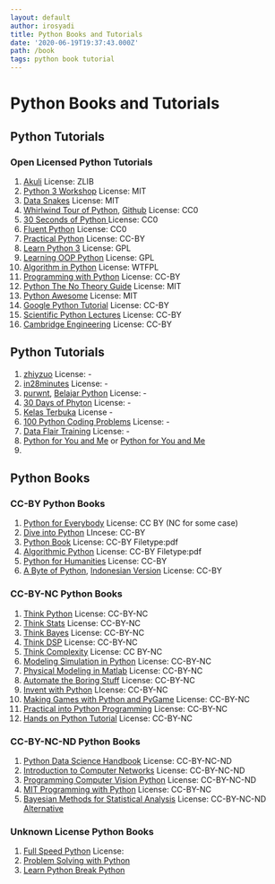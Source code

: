 ```yaml
---
layout: default
author: irosyadi
title: Python Books and Tutorials
date: '2020-06-19T19:37:43.000Z'
path: /book
tags: python book tutorial
---
```


# Python Books and Tutorials

## Python Tutorials

### Open Licensed Python Tutorials

1. [Akuli](https://github.com/Akuli/python-tutorial) License: ZLIB
2. [Python 3 Workshop](https://github.com/ishpreet-singh/python3-workshop) License: MIT
3. [Data Snakes](https://github.com/datasnakes/python-hands-on-tutorial) License: MIT
4. [Whirlwind Tour of Python](https://nbviewer.jupyter.org/github/jakevdp/WhirlwindTourOfPython/blob/master/Index.ipynb), [Github](https://github.com/jakevdp/WhirlwindTourOfPython) License: CC0
5. [30 Seconds of Python ](https://github.com/30-seconds/30-seconds-of-python) License: CC0
6. [Fluent Python](https://github.com/cundi/fluent-python) License: CC0
7. [Practical Python](https://github.com/dabeaz-course/practical-python) License: CC-BY
8. [Learn Python 3](https://github.com/michaelliao/learn-python3) License: GPL
9. [Learning OOP Python](https://github.com/josharsh/Learning-Object-Oriented-Python) License: GPL
10. [Algorithm in Python](https://github.com/prakhar1989/Algorithms) License: WTFPL
11. [Programming with Python](https://swcarpentry.github.io/python-novice-inflammation/index.html) License: CC-BY
12. [Python The No Theory Guide](https://github.com/iArunava/Python-TheNoTheoryGuide) License: MIT
13. [Python Awesome](https://github.com/gautam1858/python-awesome) License: MIT
14. [Google Python Tutorial](https://developers.google.com/edu/python/) License: CC-BY
15. [Scientific Python Lectures](https://github.com/jrjohansson/scientific-python-lectures) License: CC-BY
16. [Cambridge Engineering](https://github.com/CambridgeEngineering/PartIA-Computing-Michaelmas) License: CC-BY

## Python Tutorials

1. [zhiyzuo](https://github.com/zhiyzuo/python-tutorial) License: -
2. [in28minutes](https://github.com/in28minutes/python-tutorial-for-beginners) License: -
3. [purwnt](https://github.com/purwnt/Belajarpython), [Belajar Python](https://github.com/belajarpythoncom/belajarpython.com/tree/master/tutorials) License: -
4. [30 Days of Phyton](https://github.com/codingforentrepreneurs/30-Days-of-Python) License: -
5. [Kelas Terbuka](https://github.com/kelasterbuka) License -
6. [100 Python Coding Problems](https://github.com/ProgrammingHero1/100-plus-python-coding-problems-with-solutions) License: -
7. [Data Flair Training](https://data-flair.training/blogs/python-tutorials-home/) License: -
8. [Python for You and Me](https://pymbook.readthedocs.io/en/py3/) or [Python for You and Me](https://pymbook.readthedocs.io/en/latest/)
9. 
## Python Books

### CC-BY Python Books

1. [Python for Everybody](https://www.py4e.com/book) License: CC BY \(NC for some case\)
2. [Dive into Python](https://diveintopython3.problemsolving.io/) LIncese: CC-BY
3. [Python Book](https://goalkicker.com/PythonBook/) License: CC-BY Filetype:pdf
4. [Algorithmic Python](https://www.eecs.wsu.edu/~schneidj/swan/) License: CC-BY Filetype:pdf
5. [Python for Humanities](https://www.karsdorp.io/python-course/) License: CC-BY
6. [A Byte of Python](https://python.swaroopch.com/), [Indonesian Version](https://github.com/asofyan/byte_of_python) License: CC-BY

### CC-BY-NC Python Books

1. [Think Python](https://greenteapress.com/wp/think-python-2e/) License: CC-BY-NC
2. [Think Stats](http://greenteapress.com/thinkstats2/html/index.html) License: CC-BY-NC
3. [Think Bayes](http://greenteapress.com/thinkstats2/html/index.html) License: CC-BY-NC
4. [Think DSP](http://greenteapress.com/thinkdsp/html/index.html) License: CC-BY-NC
5. [Think Complexity](http://greenteapress.com/complexity2/html/index.html) License: CC BY-NC
6. [Modeling Simulation in Python](https://github.com/AllenDowney/ModSimPy) License: CC-BY-NC
7. [Physical Modeling in Matlab](https://github.com/AllenDowney/PhysicalModelingInMatlab) License: CC-BY-NC
8. [Automate the Boring Stuff](https://automatetheboringstuff.com/) License: CC-BY-NC
9. [Invent with Python](http://inventwithpython.com/invent4thed/) LIcense: CC-BY-NC
10. [Making Games with Python and PyGame](https://inventwithpython.com/pygame/) License: CC-BY-NC
11. [Practical into Python Programming](https://www.brianheinold.net/python/python_book.html) License: CC-BY-NC
12. [Hands on Python Tutorial](http://anh.cs.luc.edu/handsonPythonTutorial/ch1.html) License: CC-BY-NC

### CC-BY-NC-ND Python Books

1. [Python Data Science Handbook](https://jakevdp.github.io/PythonDataScienceHandbook/) License: CC-BY-NC-ND
2. [Introduction to Computer Networks](http://intronetworks.cs.luc.edu/current/html/) License: CC-BY-NC-ND
3. [Programming Computer Vision Python](http://programmingcomputervision.com/) License: CC-BY-NC-ND
4. [MIT Programming with Python](https://ocw.mit.edu/courses/electrical-engineering-and-computer-science/6-0001-introduction-to-computer-science-and-programming-in-python-fall-2016/) License: CC-BY-NC
5. [Bayesian Methods for Statistical Analysis](https://press.anu.edu.au/publications/bayesian-methods-statistical-analysis) License: CC-BY-NC-ND [Alternative](https://library.oapen.org/handle/20.500.12657/32424)

### Unknown License Python Books

1. [Full Speed Python](https://github.com/joaoventura/full-speed-python) License:
2. [Problem Solving with Python](https://runestone.academy/runestone/books/published/pythonds/index.html)
3. [Learn Python Break Python](https://learnpythonbreakpython.com/)

